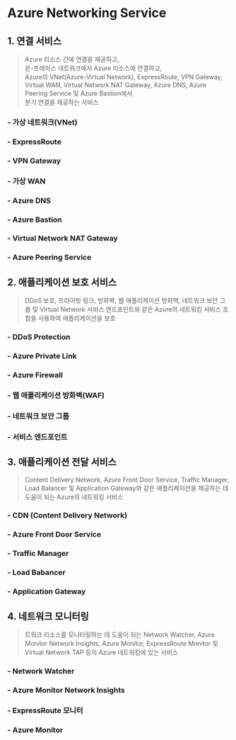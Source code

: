 # Azure Networking Service

## 1. 연결 서비스
> Azure 리소스 간에 연결을 제공하고, <br>
  온-프레미스 네트워크에서 Azure 리소스에 연결하고, <br>
  Azure의 VNet(Azure-Virtual Network), ExpressRoute, VPN Gateway, Virtual WAN, 
  Virtual Network NAT Gateway, Azure DNS, Azure Peering Service 및 Azure Bastion에서 <br>
  분기 연결을 제공하는 서비스

### - 가상 네트워크(VNet)
### - ExpressRoute
### - VPN Gateway
### - 가상 WAN
### - Azure DNS
### - Azure Bastion
### - Virtual Network NAT Gateway
### - Azure Peering Service

## 2. 애플리케이션 보호 서비스
> DDoS 보호, 프라이빗 링크, 방화벽, 웹 애플리케이션 방화벽, 네트워크 보안 그룹 및 Virtual Network 서비스 엔드포인트와 같은 Azure의 네트워킹 서비스 조합을 사용하여 애플리케이션을 보호

### - DDoS Protection
### - Azure Private Link
### - Azure Firewall
### - 웹 애플리케이션 방화벽(WAF)
### - 네트워크 보안 그룹
### - 서비스 엔드포인트

## 3. 애플리케이션 전달 서비스
> Content Delivery Network, Azure Front Door Service, Traffic Manager, Load Balancer 및 Application Gateway와 같은 애플리케이션을 제공하는 데 도움이 되는 Azure의 네트워킹 서비스

### - CDN (Content Delivery Network)
### - Azure Front Door Service
### - Traffic Manager
### - Load Babancer
### - Application Gateway

## 4. 네트워크 모니터링
> 트워크 리소스를 모니터링하는 데 도움이 되는 Network Watcher, Azure Monitor Network Insights, Azure Monitor, ExpressRoute Monitor 및 Virtual Network TAP 등의 Azure 네트워킹에 있는 서비스

### - Network Watcher
### - Azure Monitor Network Insights
### - ExpressRoute 모니터
### - Azure Monitor
